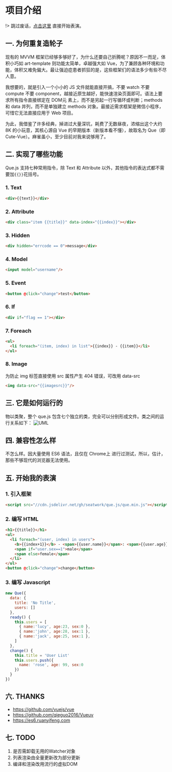 # 项目介绍

!> 跳过废话，[点击这里](#五-开始我的表演) 直接开始表演。

## 一. 为何重复造轮子

现有的 MVVM 框架已经够多够好了，为什么还要自己折腾呢？原因不一而足，体积小巧如 art-template 则功能太简单，卓越强大如 Vue，为了兼顾各种环境和功能，体积又难免偏大。最让强迫症患者抓狂的是，这些框架们的语法多少有些不尽人意。

我想要的，就是引入一个小小的 JS 文件就能直接开搞，不要 watch 不要 compute 不要 component，越接近原生越好，能快速渲染页面即可。语法上要求所有指令直接绑定在 DOM元 素上，而不是另起一行写循环或判断；methods 和 data 并列，而不是单独建立 methods 对象。最接近需求框架是微信小程序，可惜它无法直接应用于 Web 项目。

为此，我借鉴了许多经典，掉进过大量深坑，耗费了无数昼夜，浓缩出这个大约 8K 的小玩意，其核心源自 Vue 的早期版本（新版本看不懂），故取名为 Que（即 Cute-Vue）。麻雀虽小，至少目前对我来说够用了。

## 二. 实现了哪些功能

Que.js 支持七种常用指令，除 Text 和 Attribute 以外，其他指令的表达式都不需要加`{{}}`花括号。

### 1. Text
```html
<div>{{text}}</div>
```

### 2. Attribute
```html
<div class="item {{title}}" data-index="{{index}}"></div>
```

### 3. Hidden
```html
<div hidden="errcode == 0">message</div>
```

### 4. Model
```html
<input model="username"/>
```

### 5. Event
```html
<button @click="change">test</button>
```

### 6. If
```html
<div if="flag == 1"></div>
```

### 7. Foreach
```html
<ul>
  <li foreach="(item, index) in list">{{index}} - {{item}}</li>
</ul>
```

### 8. Image

为防止 img 标签直接使用 src 属性产生 404 错误，可改用 data-src
```html
<img data-src="{{imagesrc}}"/>
```

## 三. 它是如何运行的

物以类聚，整个 que.js 包含七个独立的类，完全可以分别形成文件。类之间的运行关系如下：
![UML](https://seatwork.github.io/que.js/assets/uml.png)

## 四. 兼容性怎么样

不怎么样。因大量使用 ES6 语法，且仅在 Chrome上 进行过测试，所以，估计，那些不够现代的浏览器无法使用。

## 五. 开始我的表演

### 1. 引入框架
```html
<script src="//cdn.jsdelivr.net/gh/seatwork/que.js/que.min.js"></script>
```

### 2. 编写 HTML
```html
<h1>{{title}}</h1>
<ul>
  <li foreach="(user, index) in users">
    <b>{{index+1}}</b> - <span>{{user.name}}</span>: <span>{{user.age}}</span>
    <span if="user.sex==1">male</span>
    <span else>female</span>
  </li>
</ul>
<button @click="change">change</button>
```

### 3. 编写 Javascript
```js
new Que({
  data: {
    title: 'No Title',
    users: []
  },
  ready() {
    this.users = [
      { name:'lucy', age:23, sex:0 },
      { name:'john', age:28, sex:1 },
      { name:'jack', age:25, sex:1 },
    ]
  },
  change() {
    this.title = 'User List'
    this.users.push({
      name: 'rose', age: 99, sex:0
    })
  }
})
```

## 六. THANKS

* https://github.com/vuejs/vue
* https://github.com/qieguo2016/Vueuv
* https://es6.ruanyifeng.com

## 七. TODO

1. 是否需卸载无用的Watcher对象
2. 列表渲染由全量更新改为部分更新
3. 编译和渲染改用流行的虚拟DOM
